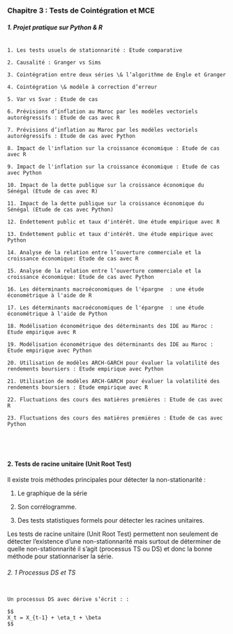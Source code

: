 ### Chapitre 3 : Tests de Cointégration et MCE



##### 1. Projet pratique sur Python \& R


```{admonition} Projets pratiques sur Python \& R

1. Les tests usuels de stationnarité : Etude comparative

2. Causalité : Granger vs Sims

3. Cointégration entre deux séries \& l’algorithme de Engle et Granger

4. Cointégration \& modèle à correction d’erreur

5. Var vs Svar : Etude de cas

6. Prévisions d’inflation au Maroc par les modèles vectoriels autorégressifs : Etude de cas avec R

7. Prévisions d’inflation au Maroc par les modèles vectoriels autorégressifs : Etude de cas avec Python

8. Impact de l'inflation sur la croissance économique : Etude de cas avec R

9. Impact de l'inflation sur la croissance économique : Etude de cas avec Python

10. Impact de la dette publique sur la croissance économique du Sénégal (Etude de cas avec R)

11. Impact de la dette publique sur la croissance économique du Sénégal (Etude de cas avec Python)

12. Endettement public et taux d'intérêt. Une étude empirique avec R

13. Endettement public et taux d'intérêt. Une étude empirique avec Python

14. Analyse de la relation entre l’ouverture commerciale et la croissance économique: Etude de cas avec R

15. Analyse de la relation entre l’ouverture commerciale et la croissance économique: Etude de cas avec Python

16. Les déterminants macroéconomiques de l'épargne  : une étude économétrique à l'aide de R

17. Les déterminants macroéconomiques de l'épargne  : une étude économétrique à l'aide de Python

18. Modélisation économétrique des déterminants des IDE au Maroc : Etude empirique avec R

19. Modélisation économétrique des déterminants des IDE au Maroc : Etude empirique avec Python

20. Utilisation de modèles ARCH-GARCH pour évaluer la volatilité des rendements boursiers : Etude empirique avec Python

21. Utilisation de modèles ARCH-GARCH pour évaluer la volatilité des rendements boursiers : Etude empirique avec R

22. Fluctuations des cours des matières premières : Etude de cas avec R

23. Fluctuations des cours des matières premières : Etude de cas avec Python





```


#### 2. Tests de racine unitaire (Unit Root Test)

Il existe trois méthodes principales pour détecter la non-stationarité :

1. Le graphique de la série

2. Son corrélogramme.

3. Des tests statistiques formels pour détecter les racines unitaires.

Les tests de racine unitaire (Unit Root Test) permettent non seulement de détecter l’existence d’une non-stationnarité 
mais surtout de déterminer de quelle non-stationnarité il s’agit (processus TS ou DS) et donc la bonne méthode pour
stationnariser la série.



###### 2. 1 Processus DS et TS


```{admonition} Processus DS

Un processus DS avec dérive s’écrit : :

$$
X_t = X_{t-1} + \eta_t + \beta
$$



```

```
```
